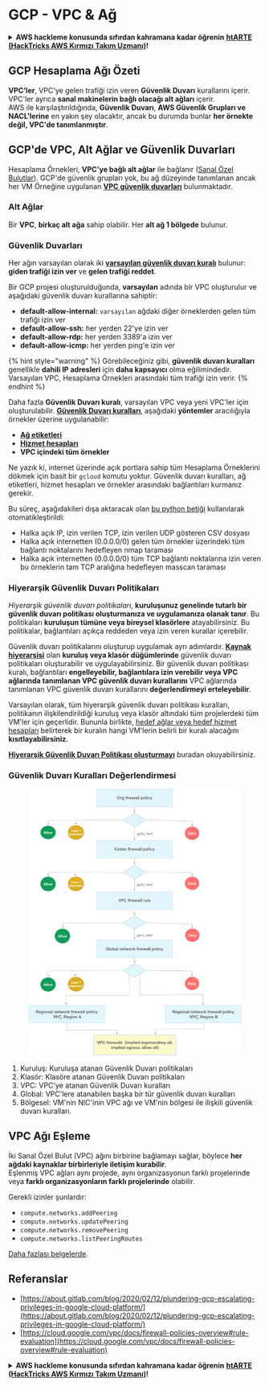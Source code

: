 # GCP - VPC & Ağ

<details>

<summary><strong>AWS hackleme konusunda sıfırdan kahramana kadar öğrenin</strong> <a href="https://training.hacktricks.xyz/courses/arte"><strong>htARTE (HackTricks AWS Kırmızı Takım Uzmanı)</strong></a><strong>!</strong></summary>

HackTricks'ı desteklemenin diğer yolları:

* **Şirketinizi HackTricks'te reklamını görmek istiyorsanız** veya **HackTricks'i PDF olarak indirmek istiyorsanız** [**ABONELİK PLANLARINI**](https://github.com/sponsors/carlospolop) kontrol edin!
* [**Resmi PEASS & HackTricks ürünlerini alın**](https://peass.creator-spring.com)
* [**The PEASS Ailesi'ni**](https://opensea.io/collection/the-peass-family) keşfedin, özel [**NFT'lerimiz**](https://opensea.io/collection/the-peass-family) koleksiyonumuz
* **Katılın** 💬 [**Discord grubuna**](https://discord.gg/hRep4RUj7f) veya [**telegram grubuna**](https://t.me/peass) veya bizi **Twitter** 🐦 [**@hacktricks\_live**](https://twitter.com/hacktricks\_live)** takip edin.**
* **Hacking püf noktalarınızı paylaşarak PR göndererek** [**HackTricks**](https://github.com/carlospolop/hacktricks) ve [**HackTricks Cloud**](https://github.com/carlospolop/hacktricks-cloud) github depolarına katkıda bulunun.

</details>

## **GCP Hesaplama Ağı Özeti**

**VPC'ler**, VPC'ye gelen trafiği izin veren **Güvenlik Duvarı** kurallarını içerir. VPC'ler ayrıca **sanal makinelerin bağlı olacağı alt ağları** içerir.\
AWS ile karşılaştırıldığında, **Güvenlik Duvarı**, **AWS Güvenlik Grupları ve NACL'lerine** en yakın şey olacaktır, ancak bu durumda bunlar **her örnekte değil, VPC'de tanımlanmıştır**.

## **GCP'de VPC, Alt Ağlar ve Güvenlik Duvarları**

Hesaplama Örnekleri, **VPC'ye bağlı alt ağlar** ile bağlanır ([Sanal Özel Bulutlar](https://cloud.google.com/vpc/docs/vpc)). GCP'de güvenlik grupları yok, bu ağ düzeyinde tanımlanan ancak her VM Örneğine uygulanan [**VPC güvenlik duvarları**](https://cloud.google.com/vpc/docs/firewalls) bulunmaktadır.

### Alt Ağlar

Bir **VPC**, **birkaç alt ağa** sahip olabilir. Her **alt ağ 1 bölgede** bulunur.

### Güvenlik Duvarları

Her ağın varsayılan olarak iki [**varsayılan güvenlik duvarı kuralı**](https://cloud.google.com/vpc/docs/firewalls#default\_firewall\_rules) bulunur: **giden trafiği izin ver** ve **gelen trafiği reddet**.

Bir GCP projesi oluşturulduğunda, **varsayılan** adında bir VPC oluşturulur ve aşağıdaki güvenlik duvarı kurallarına sahiptir:

* **default-allow-internal:** `varsayılan` ağdaki diğer örneklerden gelen tüm trafiği izin ver
* **default-allow-ssh:** her yerden 22'ye izin ver
* **default-allow-rdp:** her yerden 3389'a izin ver
* **default-allow-icmp:** her yerden ping'e izin ver

{% hint style="warning" %}
Görebileceğiniz gibi, **güvenlik duvarı kuralları** genellikle **dahili IP adresleri** için **daha kapsayıcı** olma eğilimindedir. Varsayılan VPC, Hesaplama Örnekleri arasındaki tüm trafiği izin verir.
{% endhint %}

Daha fazla **Güvenlik Duvarı kuralı**, varsayılan VPC veya yeni VPC'ler için oluşturulabilir. [**Güvenlik Duvarı kuralları**](https://cloud.google.com/vpc/docs/firewalls), aşağıdaki **yöntemler** aracılığıyla örnekler üzerine uygulanabilir:

* [**Ağ etiketleri**](https://cloud.google.com/vpc/docs/add-remove-network-tags)
* [**Hizmet hesapları**](https://cloud.google.com/vpc/docs/firewalls#serviceaccounts)
* **VPC içindeki tüm örnekler**

Ne yazık ki, internet üzerinde açık portlara sahip tüm Hesaplama Örneklerini dökmek için basit bir `gcloud` komutu yoktur. Güvenlik duvarı kuralları, ağ etiketleri, hizmet hesapları ve örnekler arasındaki bağlantıları kurmanız gerekir.

Bu süreç, aşağıdakileri dışa aktaracak olan [bu python betiği](https://gitlab.com/gitlab-com/gl-security/gl-redteam/gcp\_firewall\_enum) kullanılarak otomatikleştirildi:

* Halka açık IP, izin verilen TCP, izin verilen UDP gösteren CSV dosyası
* Halka açık internetten (0.0.0.0/0) gelen tüm örnekler üzerindeki tüm bağlantı noktalarını hedefleyen nmap taraması
* Halka açık internetten (0.0.0.0/0) tüm TCP bağlantı noktalarına izin veren bu örneklerin tam TCP aralığına hedefleyen masscan taraması

### Hiyerarşik Güvenlik Duvarı Politikaları <a href="#hierarchical-firewall-policies" id="hierarchical-firewall-policies"></a>

_Hiyerarşik güvenlik duvarı politikaları_, **kuruluşunuz genelinde tutarlı bir güvenlik duvarı politikası oluşturmanıza ve uygulamanıza olanak tanır**. Bu politikaları **kuruluşun tümüne veya bireysel klasörlere** atayabilirsiniz. Bu politikalar, bağlantıları açıkça reddeden veya izin veren kurallar içerebilir.

Güvenlik duvarı politikalarını oluşturup uygulamak ayrı adımlardır. [**Kaynak hiyerarşisi**](https://cloud.google.com/resource-manager/docs/cloud-platform-resource-hierarchy) olan **kuruluş veya klasör düğümlerinde** güvenlik duvarı politikaları oluşturabilir ve uygulayabilirsiniz. Bir güvenlik duvarı politikası kuralı, bağlantıları **engelleyebilir, bağlantılara izin verebilir veya VPC ağlarında tanımlanan VPC güvenlik duvarı kurallarını** VPC ağlarında tanımlanan VPC güvenlik duvarı kurallarını **değerlendirmeyi erteleyebilir**.

Varsayılan olarak, tüm hiyerarşik güvenlik duvarı politikası kuralları, politikanın ilişkilendirildiği kuruluş veya klasör altındaki tüm projelerdeki tüm VM'ler için geçerlidir. Bununla birlikte, [hedef ağlar veya hedef hizmet hesapları](https://cloud.google.com/vpc/docs/firewall-policies#targets) belirterek bir kuralın hangi VM'lerin belirli bir kuralı alacağını **kısıtlayabilirsiniz**.

[**Hiyerarşik Güvenlik Duvarı Politikası oluşturmayı**](https://cloud.google.com/vpc/docs/using-firewall-policies#gcloud) buradan okuyabilirsiniz.

### Güvenlik Duvarı Kuralları Değerlendirmesi

<figure><img src="../../../../.gitbook/assets/image (2) (1).png" alt=""><figcaption></figcaption></figure>

1. Kuruluş: Kuruluşa atanan Güvenlik Duvarı politikaları
2. Klasör: Klasöre atanan Güvenlik Duvarı politikaları
3. VPC: VPC'ye atanan Güvenlik Duvarı kuralları
4. Global: VPC'lere atanabilen başka bir tür güvenlik duvarı kuralları
5. Bölgesel: VM'nin NIC'inin VPC ağı ve VM'nin bölgesi ile ilişkili güvenlik duvarı kuralları.

## VPC Ağı Eşleme

İki Sanal Özel Bulut (VPC) ağını birbirine bağlamayı sağlar, böylece **her ağdaki kaynaklar birbirleriyle iletişim kurabilir**.\
Eşlenmiş VPC ağları aynı projede, aynı organizasyonun farklı projelerinde veya **farklı organizasyonların farklı projelerinde** olabilir.

Gerekli izinler şunlardır:

* `compute.networks.addPeering`
* `compute.networks.updatePeering`
* `compute.networks.removePeering`
* `compute.networks.listPeeringRoutes`

[Daha fazlası belgelerde](https://cloud.google.com/vpc/docs/vpc-peering).

## Referanslar

* [https://about.gitlab.com/blog/2020/02/12/plundering-gcp-escalating-privileges-in-google-cloud-platform/](https://about.gitlab.com/blog/2020/02/12/plundering-gcp-escalating-privileges-in-google-cloud-platform/)
* [https://cloud.google.com/vpc/docs/firewall-policies-overview#rule-evaluation](https://cloud.google.com/vpc/docs/firewall-policies-overview#rule-evaluation)

<details>

<summary><strong>AWS hackleme konusunda sıfırdan kahramana kadar öğrenin</strong> <a href="https://training.hacktricks.xyz/courses/arte"><strong>htARTE (HackTricks AWS Kırmızı Takım Uzmanı)</strong></a><strong>!</strong></summary>

HackTricks'ı desteklemenin diğer yolları:

* **Şirketinizi HackTricks'te reklamını görmek istiyorsanız** veya **HackTricks'i PDF olarak indirmek istiyorsanız** [**ABONELİK PLANLARINI**](https://github.com/sponsors/carlospolop) kontrol edin!
* [**Resmi PEASS & HackTricks ürünlerini alın**](https://peass.creator-spring.com)
* [**The PEASS Ailesi'ni**](https://opensea.io/collection/the-peass-family) keşfedin, özel [**NFT'lerimiz**](https://opensea.io/collection/the-peass-family) koleksiyonumuz
* **Katılın** 💬 [**Discord grubuna**](https://discord.gg/hRep4RUj7f) veya [**telegram grubuna**](https://t.me/peass) veya bizi **Twitter** 🐦 [**@hacktricks\_live**](https://twitter.com/hacktricks\_live)** takip edin.**
* **Hacking püf noktalarınızı paylaşarak PR göndererek** [**HackTricks**](https://github.com/carlospolop/hacktricks) ve [**HackTricks Cloud**](https://github.com/carlospolop/hacktricks-cloud) github depolarına katkıda bulunun.

</details>
